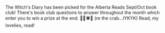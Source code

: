 The Witch's Diary has been picked for the Alberta Reads Sept/Oct book club! There's book club questions to answer throughout the month which enter you to win a prize at the end. 🎃🌙🕷🦀 (re the crab...IYKYK) Read, my lovelies, read! 